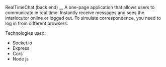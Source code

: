 RealTimeChat (back end)
__
A one-page application that allows users to communicate in real time. Instantly receive messages and sees the interlocutor online or logged out. To simulate correspondence, you need to log in from different browsers.

Technologies used:

- Socket.io
- Express
- Cors
- Node js
